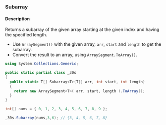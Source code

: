 ### Subarray

#### Description



Returns a subarray of the given array starting at the given index and having the specified length.

- Use `ArraySegment()` with the given array, `arr`, `start` and `length` to get the subarray.
- Convert the result to an array, using `ArraySegment.ToArray()`.

```csharp
using System.Collections.Generic;

public static partial class _30s 
{
  public static T[] Subarray<T>(T[] arr, int start, int length) 
  {
    return new ArraySegment<T>( arr, start, length ).ToArray();
  }
}
```

```csharp
int[] nums = { 0, 1, 2, 3, 4, 5, 6, 7, 8, 9 };

_30s.Subarray(nums,3,6); // {3, 4, 5, 6, 7, 8}
```
